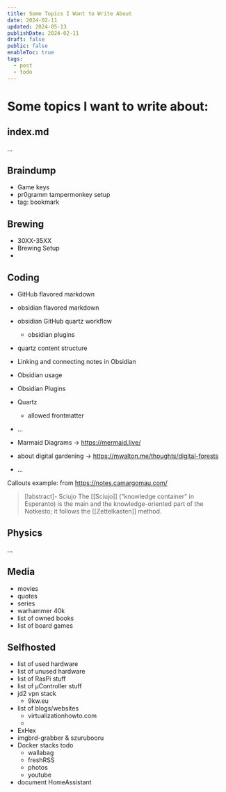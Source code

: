 ```yaml
---
title: Some Topics I Want to Write About
date: 2024-02-11
updated: 2024-05-13
publishDate: 2024-02-11
draft: false
public: false
enableToc: true
tags:
  - post
  - todo
---
```

 
# Some topics I want to write about:

## index.md

...

## Braindump

- Game keys
- pr0gramm tampermonkey setup
- tag: bookmark

## Brewing

- 30XX-35XX
- Brewing Setup
- 

## Coding

- GitHub flavored markdown
- obsidian flavored markdown
- obsidian GitHub quartz workflow
   - obsidian plugins
- quartz content structure

- Linking and connecting notes in Obsidian
- Obsidian usage
- Obsidian Plugins
- Quartz
	- allowed frontmatter
- ...
- Marmaid Diagrams -> https://mermaid.live/
- about digital gardening -> https://mwalton.me/thoughts/digital-forests
- ...

Callouts example: from https://notes.camargomau.com/

> [!abstract]- Sciujo
> The [[Sciujo]] ("knowledge container" in Esperanto) is the main and the knowledge-oriented part of the Notkesto; it follows the [[Zettelkasten]] method.

## Physics

...

## Media

- movies
- quotes
- series
- warhammer 40k
- list of owned books
- list of board games

## Selfhosted

- list of used hardware
- list of unused hardware
- list of RasPi stuff
- list of µController stuff
- jd2 vpn stack
   - 9kw.eu
- list of blogs/websites
   - virtualizationhowto.com
   - 
- ExHex
- imgbrd-grabber & szurubooru
- Docker stacks todo
   - wallabag
   - freshRSS
   - photos
   - youtube
- document HomeAssistant

